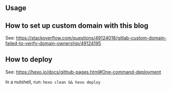 #

## Usage

## How to set up custom domain with this blog

See: https://stackoverflow.com/questions/49124018/gitlab-custom-domain-failed-to-verify-domain-ownership/49124195

## How to deploy

See: https://hexo.io/docs/github-pages.html#One-command-deployment

In a nutshell, run: `hexo clean && hexo deploy`

